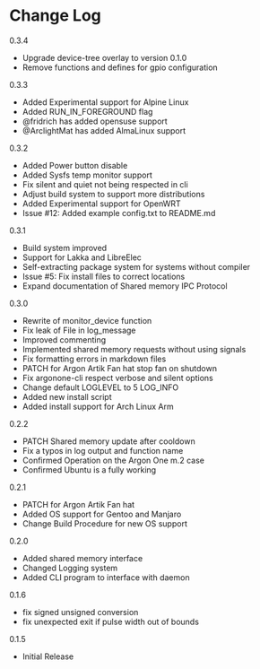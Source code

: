# Change Log

0.3.4

* Upgrade device-tree overlay to version 0.1.0
* Remove functions and defines for gpio configuration

0.3.3

* Added Experimental support for Alpine Linux
* Added RUN_IN_FOREGROUND flag
* @fridrich has added opensuse support
* @ArclightMat has added AlmaLinux support

0.3.2

* Added Power button disable
* Added Sysfs temp monitor support
* Fix silent and quiet not being respected in cli
* Adjust build system to support more distributions
* Added Experimental support for OpenWRT
* Issue #12: Added example config.txt to README.md

0.3.1

* Build system improved
* Support for Lakka and LibreElec
* Self-extracting package system for systems without compiler
* Issue #5: Fix install files to correct locations
* Expand documentation of Shared memory IPC Protocol

0.3.0

* Rewrite of monitor_device function
* Fix leak of File in log_message
* Improved commenting
* Implemented shared memory requests without using signals
* Fix formatting errors in markdown files
* PATCH for Argon Artik Fan hat stop fan on shutdown
* Fix argonone-cli respect verbose and silent options
* Change default LOGLEVEL to 5 LOG_INFO
* Added new install script
* Added install support for Arch Linux Arm

0.2.2

* PATCH Shared memory update after cooldown
* Fix a typos in log output and function name
* Confirmed Operation on the Argon One m.2 case
* Confirmed Ubuntu is a fully working

0.2.1

* PATCH for Argon Artik Fan hat
* Added OS support for Gentoo and Manjaro
* Change Build Procedure for new OS support

0.2.0

* Added shared memory interface
* Changed Logging system
* Added CLI program to interface with daemon  

0.1.6  

* fix signed unsigned conversion  
* fix unexpected exit if pulse width out of bounds  

0.1.5

* Initial Release
